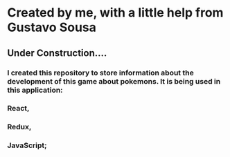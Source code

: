 # Created by me, with a little help from Gustavo Sousa

## Under Construction....

### I created this repository to store information about the development of this game about pokemons. It is being used in this application:
### React,
### Redux,
### JavaScript;
